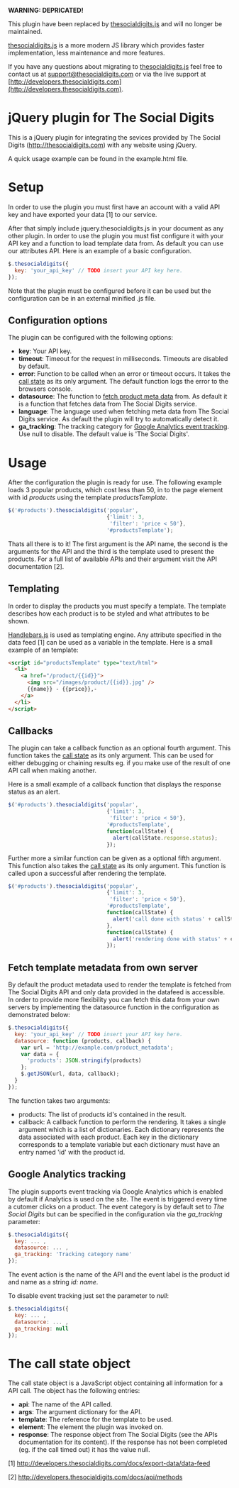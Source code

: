 __WARNING: DEPRICATED!__

This plugin have been replaced by [thesocialdigits.js](http://developers.thesocialdigits.com/guide/integration/thesocialdigits.js) and will no longer be maintained.

[thesocialdigits.js](http://developers.thesocialdigits.com/guide/integration/thesocialdigits.js) is a more modern JS library which provides faster implementation, less maintenance and more features.

If you have any questions about migrating to [thesocialdigits.js](http://developers.thesocialdigits.com/guide/integration/thesocialdigits.js) feel free to contact us at [support@thesocialdigits.com](mailto:support@thesocialdigits.com) or via the live support at [http://developers.thesocialdigits.com](http://developers.thesocialdigits.com).



jQuery plugin for The Social Digits
===================================

This is a jQuery plugin for integrating the sevices provided by The Social Digits
(http://thesocialdigits.com) with any website using jQuery.

A quick usage example can be found in the example.html file.


Setup
=====

In order to use the plugin you must first have an account with a valid API key 
and have exported your data [1] to our service.

After that simply include jquery.thesocialdigits.js in your document as any other
plugin. In order to use the plugin you must fist configure it with your API key 
and a function to load template data from. As default you can use our attributes
API. Here is an example of a basic configuration.

```javascript
$.thesocialdigits({
  key: 'your_api_key' // TODO insert your API key here. 
});
```

Note that the plugin must be configured before it can be used but the 
configuration can be in an external minified .js file.


Configuration options
---------------------

The plugin can be configured with the following options:

 * __key__: Your API key.
 * __timeout__: Timeout for the request in milliseconds. Timeouts are disabled by default.
 * __error__: Function to be called when an error or timeout occurs. It takes the [call state](#the-call-state-object) as its only argument. The default function logs the error to the browsers console.
 * __datasource__: The function to [fetch product meta data](#fetch-template-metadata-from-own-server) from. As default it is a function that fetches data from The Social Digits service.
 * __language__: The language used when fetching meta data from The Social Digits service. As default the plugin will try to automatically detect it.
 * __ga_tracking__: The tracking category for [Google Analytics event tracking](#google-analytics-tracking). Use null to disable. The default value is 'The Social Digits'.


Usage
=====

After the configuration the plugin is ready for use. The following example loads
3 popular products, which cost less than 50, in to the page element with id 
_products_ using the template _productsTemplate_.

```javascript
$('#products').thesocialdigits('popular', 
                               {'limit': 3,
                                'filter': 'price < 50'},
                               '#productsTemplate');
```

Thats all there is to it! The first argument is the API name, the second is the
arguments for the API and the third is the template used to present the products.
For a full list of available APIs and their argument visit the API documentation
[2].


Templating
----------

In order to display the products you must specify a template. The template 
describes how each product is to be styled and what attributes to be shown.

[Handlebars.js](http://handlebarsjs.com/) is used as templating engine. Any 
attribute specified in the data feed [1] can be used as a variable in the template. 
Here is a small example of an template:

```html
<script id="productsTemplate" type="text/html"> 
  <li>
    <a href="/product/{{id}}">
      <img src="/images/product/{{id}}.jpg" />
      {{name}} - {{price}},-
    </a>
  </li>
</script>
```

Callbacks
---------

The plugin can take a callback function as an optional fourth argument. This function takes
the [call state](#the-call-state-object) as its only argument. This can be used for either 
debugging or chaining results eg. if you make use of the result of one API call when making 
another.

Here is a small example of a callback function that displays the response status as an alert.

```javascript
$('#products').thesocialdigits('popular', 
                               {'limit': 3,
                                'filter': 'price < 50'},
                               '#productsTemplate',
                               function(callState) {
                                 alert(callState.response.status);
                               });
```

Further more a similar function can be given as a optional fifth argument. This function also
takes the [call state](#the-call-state-object) as its only argument. This function is called
upon a successful after rendering the template.

```javascript
$('#products').thesocialdigits('popular', 
                               {'limit': 3,
                                'filter': 'price < 50'},
                               '#productsTemplate',
                               function(callState) {
                                 alert('call done with status' + callState.response.status);
                               },
                               function(callState) {
                                 alert('rendering done with status' + callState.response.status);
                               });
```


Fetch template metadata from own server
---------------------------------------

By default the product metadata used to render the template is fetched from 
The Social Digits API and only data provided in the datafeed is accessible. In 
order to provide more flexibility you can fetch this data from your own 
servers by implementing the datasource function in the configuration as
demonstrated below:

```javascript
$.thesocialdigits({
  key: 'your_api_key' // TODO insert your API key here.  
  datasource: function (products, callback) {
    var url = 'http://example.com/product_metadata';
    var data = {
      'products': JSON.stringify(products)
    };
    $.getJSON(url, data, callback);
  }
});
```

The function takes two arguments:
 * products: The list of products id's contained in the result.
 * callback: A callback function to perform the rendering. It takes a single
 argument which is a list of dictionaries. Each dictionary represents the data
 associated with each product. Each key in the dictionary corresponds to a 
 template variable but each dictionary must have an entry named 'id' with the
 product id.


Google Analytics tracking
-------------------------

The plugin supports event tracking via Google Analytics which is enabled by 
default if Analytics is used on the site. The event is triggered every time a
cutomer clicks on a product. The event category is by default set to 
_The Social Digits_ but can be specified in the configuration via the 
_ga\_tracking_ parameter:

```javascript
$.thesocialdigits({
  key: ... ,
  datasource: ... ,
  ga_tracking: 'Tracking category name'
});
```

The event action is the name of the API and the event label is the product id and
name as a string _id: name_.

To disable event tracking just set the parameter to _null_:

```javascript
$.thesocialdigits({
  key: ... ,
  datasource: ... ,
  ga_tracking: null
});
```

The call state object
=====================

The call state object is a JavaScript object containing all information for a API call.
The object has the following entries:

 * __api__: The name of the API called.
 * __args__: The argument dictionary for the API.
 * __template__: The reference for the template to be used.
 * __element__: The element the plugin was invoked on.
 * __response__: The response object from The Social Digits (see the APIs documentation for its content). If the response has not been completed (eg. if the call timed out) it has the value null.


[1] http://developers.thesocialdigits.com/docs/export-data/data-feed

[2] http://developers.thesocialdigits.com/docs/api/methods
